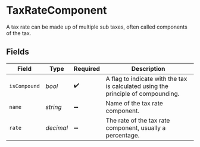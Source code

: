 # TaxRateComponent

A tax rate can be made up of multiple sub taxes, often called components of the tax.


## Fields

| Field                                                                              | Type                                                                               | Required                                                                           | Description                                                                        |
| ---------------------------------------------------------------------------------- | ---------------------------------------------------------------------------------- | ---------------------------------------------------------------------------------- | ---------------------------------------------------------------------------------- |
| `isCompound`                                                                       | *bool*                                                                             | :heavy_check_mark:                                                                 | A flag to indicate with the tax is calculated using the principle of compounding.  |
| `name`                                                                             | *string*                                                                           | :heavy_minus_sign:                                                                 | Name of the tax rate component.                                                    |
| `rate`                                                                             | *decimal*                                                                          | :heavy_minus_sign:                                                                 | The rate of the tax rate component, usually a percentage.                          |
